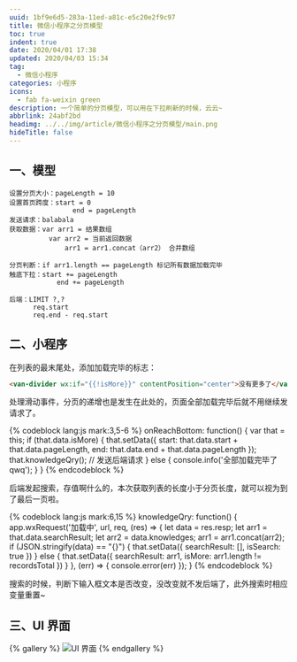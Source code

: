 ```yaml
---
uuid: 1bf9e6d5-283a-11ed-a81c-e5c20e2f9c97
title: 微信小程序之分页模型
toc: true
indent: true
date: 2020/04/01 17:38
updated: 2020/04/03 15:34
tag:
  - 微信小程序
categories: 小程序
icons:
  - fab fa-weixin green
description: 一个简单的分页模型，可以用在下拉刷新的时候，云云~
abbrlink: 24abf2bd
headimg: ../../img/article/微信小程序之分页模型/main.png
hideTitle: false
---
```


## 一、模型

```text
设置分页大小：pageLength = 10
设置首页跨度：start = 0
​                end = pageLength
发送请求：balabala
获取数据：var arr1 = 结果数组
​          var arr2 = 当前返回数据
​              arr1 = arr1.concat（arr2） 合并数组

分页判断：if arr1.length == pageLength 标记所有数据加载完毕
触底下拉：start += pageLength
​            end += pageLength

后端：LIMIT ?,?
​      req.start
​      req.end - req.start
```

## 二、小程序

在列表的最末尾处，添加加载完毕的标志：

```html
<van-divider wx:if="{{!isMore}}" contentPosition="center">没有更多了</van-divider>
```

处理滑动事件，分页的递增也是发生在此处的，页面全部加载完毕后就不用继续发请求了。

{% codeblock lang:js mark:3,5-6 %}
onReachBottom: function() {
  var that = this;
  if (that.data.isMore) {
      that.setData({
        start: that.data.start + that.data.pageLength,
        end: that.data.end + that.data.pageLength
      });
      that.knowledgeQry(); // 发送后端请求
  } else {
    console.info('全部加载完毕了 qwq');
  }
}
{% endcodeblock %}

后端发起搜索，存值啊什么的，本次获取列表的长度小于分页长度，就可以视为到了最后一页啦。

{% codeblock lang:js mark:6,15 %}
knowledgeQry: function() {
  app.wxRequest('加载中', url, req, (res) => {
    let data = res.resp;
    let arr1 = that.data.searchResult;
    let arr2 = data.knowledges;
    arr1 = arr1.concat(arr2);
    if (JSON.stringify(data) == "{}") {
      that.setData({
        searchResult: [],
        isSearch: true
      })
    } else {
      that.setData({
        searchResult: arr1,
        isMore: arr1.length != recordsTotal
      })
    }
  }, (err) => {
    console.error(err)
  });
}
{% endcodeblock %}

搜索的时候，判断下输入框文本是否改变，没改变就不发后端了，此外搜索时相应变量重置~

## 三、UI 界面

{% gallery %}
![UI 界面](../../img/article/一个简单的分页模型/image-20200401173445954.png)
{% endgallery %}